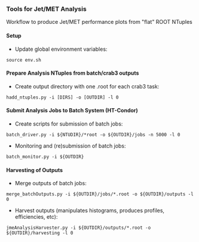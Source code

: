 ### Tools for Jet/MET Analysis

Workflow to produce Jet/MET performance plots from "flat" ROOT NTuples

#### Setup

* Update global environment variables:
```
source env.sh
```

#### Prepare Analysis NTuples from batch/crab3 outputs

* Create output directory with one .root for each crab3 task:
```
hadd_ntuples.py -i [DIRS] -o [OUTDIR] -l 0
```

#### Submit Analysis Jobs to Batch System (HT-Condor)

* Create scripts for submission of batch jobs:
```
batch_driver.py -i ${NTUDIR}/*root -o ${OUTDIR}/jobs -n 5000 -l 0
```

* Monitoring and (re)submission of batch jobs:
```
batch_monitor.py -i ${OUTDIR}
```

#### Harvesting of Outputs

* Merge outputs of batch jobs:
```
merge_batchOutputs.py -i ${OUTDIR}/jobs/*.root -o ${OUTDIR}/outputs -l 0
```

* Harvest outputs (manipulates histograms, produces profiles, efficiencies, etc):
```
jmeAnalysisHarvester.py -i ${OUTDIR}/outputs/*.root -o ${OUTDIR}/harvesting -l 0
```
